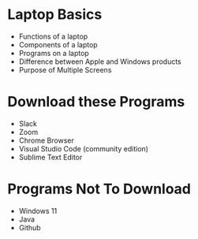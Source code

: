 # Laptop Basics
- Functions of a laptop
- Components of a laptop
- Programs on a laptop
- Difference between Apple and Windows products
- Purpose of Multiple Screens

# Download these Programs
- Slack
- Zoom
- Chrome Browser
- Visual Studio Code (community edition)
- Sublime Text Editor

# Programs Not To Download
- Windows 11
- Java
- Github
